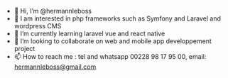 - 👋 Hi, I’m @hermannleboss
- 👀 I am interested in php frameworks such as Symfony and Laravel and wordpress CMS
- 🌱 I’m currently learning laravel vue and react native
- 💞️ I’m looking to collaborate on web and mobile app developpement project
- 📫 How to reach me : tel and whatsapp 00228 98 17 95 00, email: hermannleboss@gmail.com
